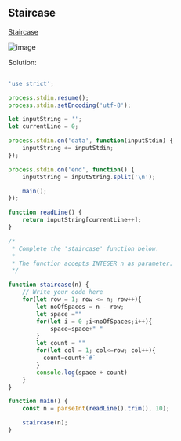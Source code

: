 ## Staircase
[ Staircase ](https://www.hackerrank.com/challenges/staircase/problem)

![image](https://user-images.githubusercontent.com/72649014/163767880-491bf615-ea3a-433d-9727-d8936852b061.png)



Solution:
```js

'use strict';

process.stdin.resume();
process.stdin.setEncoding('utf-8');

let inputString = '';
let currentLine = 0;

process.stdin.on('data', function(inputStdin) {
    inputString += inputStdin;
});

process.stdin.on('end', function() {
    inputString = inputString.split('\n');

    main();
});

function readLine() {
    return inputString[currentLine++];
}

/*
 * Complete the 'staircase' function below.
 *
 * The function accepts INTEGER n as parameter.
 */

function staircase(n) {
    // Write your code here
    for(let row = 1; row <= n; row++){
        let noOfSpaces = n - row;
        let space =""
        for(let i = 0 ;i<noOfSpaces;i++){
            space=space+" "
        }
        let count = ""
        for(let col = 1; col<=row; col++){
          count=count+`#` 
        }
        console.log(space + count)
    }
}

function main() {
    const n = parseInt(readLine().trim(), 10);

    staircase(n);
}


```

